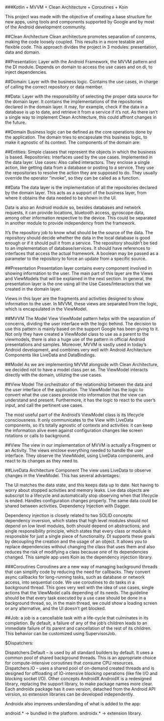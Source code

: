 ###Kotlin + MVVM + Clean Architecture + Coroutines + Koin

This project was made with the objective of creating a base structure for new apps, using tools and components supported by Google and by most of the Android development community.

##Clean Architecture
Clean architecture promotes separation of concerns, making the code loosely coupled. This results in a more testable and flexible code. This approach divides the project in 3 modules: presentation, data and domain.

##Presentation: Layer with the Android Framework, the MVVM pattern and the DI module. Depends on domain to access the use cases and on di, to inject dependencies.

##Domain: Layer with the business logic. Contains the use cases, in charge of calling the correct repository or data member.


##Data: Layer with the responsibility of selecting the proper data source for the domain layer. It contains the implementations of the repositories declared in the domain layer. It may, for example, check if the data in a database is up to date, and retrieve it from a service if it’s not.
As there isn’t a single way to implement Clean Architecture, this could affront changes in the future.

##Domain
Business logic can be defined as the core operations done by the application. The domain tries to encapsulate this business logic, to make it agnostic of its context. The components of the domain are:

##Entities: Simple classes that represent the objects in which the business is based.
Repositories: Interfaces used by the use cases. Implemented in the data layer.
Use cases: Also called interactors. They enclose a single action, like getting data from a database or posting to a service. They use the repositories to resolve the action they are supposed to do. They usually override the operator “invoke”, so they can be called as a function.

##Data
The data layer is the implementation of all the repositories declared by the domain layer. This acts as a support of the business layer, from where it obtains the data needed to be shown in the UI.

Data is also an Android module so, besides databases and network requests, it can provide locations, bluetooth access, gyroscope data, among other information respective to the device. This could be separated in another module to provide independency from the framework.

It’s the repository job to know what should be the source of the data. The repository should decide whether the data in the local database is good enough or if it should pull it from a service. The repository shouldn’t be tied to an implementation of database/services. It should have references to interfaces that access the actual framework. A boolean may be passed as a parameter to the repository to force an update from a specific source.

##Presentation
Presentation layer contains every component involved in showing information to the user. The main part of this layer are the Views and ViewModels that will be explained in the next section. In general, the presentation layer is the one using all the Use Cases/Interactors that we created in the domain layer.

Views in this layer are the fragments and activities designed to show information to the user. In MVVM, these views are separated from the logic, which is encapsulated in the ViewModel.

##MVVM
The Model View ViewModel pattern helps with the separation of concerns, dividing the user interface with the logic behind. The decision to use this pattern is mainly based on the support Google has been giving to it. Not only they have created a ViewModel class to use as a parent to the viewmodels, there is also a huge use of the pattern in official Android presentations and samples. Moreover, MVVM is vastly used in today’s Android development, and combines very well with Android Architecture Components like LiveData and DataBindings.

##Model
As we are implementing MVVM alongside with Clean Architecture, we decided not to have a model class per se. The ViewModel interacts directly with the domain, utilizing the use cases.

##View Model
The orchestrator of the relationship between the data and the user interface of the application. The ViewModel has the logic to convert what the use cases provide into information that the view can understand and present. Furthermore, it has the logic to react to the user’s input, and call the pertinent use cases.

The most useful part of the Android’s ViewModel class is its lifecycle consciousness. It only communicates to the View with LiveData components, so it’s totally agnostic of contexts and activities: it can keep the information alive even against configuration changes like screen rotations or calls to background.

##View
The view in our implementation of MVVM is actually a Fragment or an Activity. The views enclose everything needed to handle the user interface. They observe the ViewModel, using LiveData components, and react to its changes as they need to.

##LiveData Architecture Component
The view uses LiveData to observe changes in the ViewModel. This has several advantages:

The UI matches the data state, and this keeps data up to date.
Not having to worry about stopped activities and memory leaks. Live data objects are subscript to a lifecycle and automatically stop observing when that lifecycle is ended.
Handles configuration changes properly.
The same data could be shared between activities.
Dependency Injection with Dagger.

Dependency injection is closely related to two SOLID concepts: dependency inversion, which states that high level modules should not depend on low level modules, both should depend on abstractions; and single responsibility principle, which states that every class or module is responsible for just a single piece of functionality. DI supports these goals by decoupling the creation and the usage of an object. It allows you to replace dependencies without changing the class that uses them and also reduces the risk of modifying a class because one of its dependencies changed. This sample app uses Koin as the dependency injection library.


###Coroutines
Coroutines are a new way of managing background threads that can simplify code by reducing the need for callbacks. They convert async callbacks for long-running tasks, such as database or network access, into sequential code. We use coroutines to do tasks in a background thread. This goes very well with the idea of use cases, single actions that the ViewModel calls depending of its needs. The guideline should be that every task executed by a use case should be done in a background thread, so, in the main thread, we could show a loading screen or any alternative, and the UI doesn’t get blocked.

##Job: a job is a cancellable task with a life-cycle that culminates in its completion. By default, a failure of any of the job’s children leads to an immediate failure of its parent and cancellation of the rest of its children. This behavior can be customized using SupervisorJob.

$Dispatchers:

Dispatchers.Default – is used by all standard builders by default. It uses a common pool of shared background threads. This is an appropriate choice for compute-intensive coroutines that consume CPU resources.
Dispatchers.IO – uses a shared pool of on-demand created threads and is designed for offloading of IO-intensive blocking operations (like file I/O and blocking socket I/O).
Other concepts
AndroidX
AndroidX is a redesigned library, replacing the support library, to make package names more clear. Each androidx package has it own version, detached from the Android API version, so extension libraries can be developed independently.

Androidx also improves understanding of what is added to the app:

android.* -> bundled in the platform.
androidx.* -> extension library.
